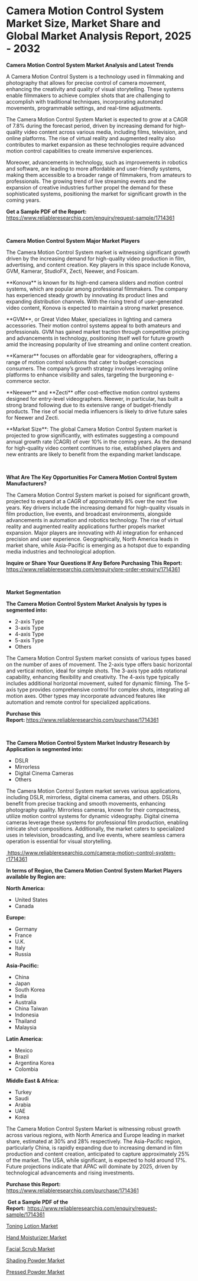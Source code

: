<p><h1>Camera Motion Control System Market Size, Market Share and Global Market Analysis Report, 2025 - 2032</h1></p><p><strong>Camera Motion Control System Market Analysis and Latest Trends</strong></p>
<p><p>A Camera Motion Control System is a technology used in filmmaking and photography that allows for precise control of camera movement, enhancing the creativity and quality of visual storytelling. These systems enable filmmakers to achieve complex shots that are challenging to accomplish with traditional techniques, incorporating automated movements, programmable settings, and real-time adjustments. </p><p>The Camera Motion Control System Market is expected to grow at a CAGR of 7.8% during the forecast period, driven by increasing demand for high-quality video content across various media, including films, television, and online platforms. The rise of virtual reality and augmented reality also contributes to market expansion as these technologies require advanced motion control capabilities to create immersive experiences. </p><p>Moreover, advancements in technology, such as improvements in robotics and software, are leading to more affordable and user-friendly systems, making them accessible to a broader range of filmmakers, from amateurs to professionals. The growing trend of live streaming events and the expansion of creative industries further propel the demand for these sophisticated systems, positioning the market for significant growth in the coming years.</p></p>
<p><strong>Get a Sample PDF of the Report:&nbsp;</strong> <a href="https://www.reliableresearchiq.com/enquiry/request-sample/1714361?utm_campaign=1170&utm_medium=2&utm_source=Github&utm_content=ia&utm_term=04042025&utm_id=camera-motion-control-system">https://www.reliableresearchiq.com/enquiry/request-sample/1714361</a></p>
<p>&nbsp;</p>
<p><strong>Camera Motion Control System Major Market Players</strong></p>
<p><p>The Camera Motion Control System market is witnessing significant growth driven by the increasing demand for high-quality video production in film, advertising, and content creation. Key players in this space include Konova, GVM, Kamerar, StudioFX, Zecti, Neewer, and Fosicam.</p><p>**Konova** is known for its high-end camera sliders and motion control systems, which are popular among professional filmmakers. The company has experienced steady growth by innovating its product lines and expanding distribution channels. With the rising trend of user-generated video content, Konova is expected to maintain a strong market presence.</p><p>**GVM**, or Great Video Maker, specializes in lighting and camera accessories. Their motion control systems appeal to both amateurs and professionals. GVM has gained market traction through competitive pricing and advancements in technology, positioning itself well for future growth amid the increasing popularity of live streaming and online content creation.</p><p>**Kamerar** focuses on affordable gear for videographers, offering a range of motion control solutions that cater to budget-conscious consumers. The company’s growth strategy involves leveraging online platforms to enhance visibility and sales, targeting the burgeoning e-commerce sector.</p><p>**Neewer** and **Zecti** offer cost-effective motion control systems designed for entry-level videographers. Neewer, in particular, has built a strong brand following due to its extensive range of budget-friendly products. The rise of social media influencers is likely to drive future sales for Neewer and Zecti.</p><p>**Market Size**: The global Camera Motion Control System market is projected to grow significantly, with estimates suggesting a compound annual growth rate (CAGR) of over 10% in the coming years. As the demand for high-quality video content continues to rise, established players and new entrants are likely to benefit from the expanding market landscape.</p></p>
<p>&nbsp;</p>
<p><strong>What Are The Key Opportunities For Camera Motion Control System Manufacturers?</strong></p>
<p><p>The Camera Motion Control System market is poised for significant growth, projected to expand at a CAGR of approximately 8% over the next five years. Key drivers include the increasing demand for high-quality visuals in film production, live events, and broadcast environments, alongside advancements in automation and robotics technology. The rise of virtual reality and augmented reality applications further propels market expansion. Major players are innovating with AI integration for enhanced precision and user experience. Geographically, North America leads in market share, while Asia-Pacific is emerging as a hotspot due to expanding media industries and technological adoption.</p></p>
<p><strong>Inquire or Share Your Questions If Any Before Purchasing This Report:</strong> <a href="https://www.reliableresearchiq.com/enquiry/pre-order-enquiry/1714361?utm_campaign=1170&utm_medium=2&utm_source=Github&utm_content=ia&utm_term=04042025&utm_id=camera-motion-control-system">https://www.reliableresearchiq.com/enquiry/pre-order-enquiry/1714361</a></p>
<p>&nbsp;</p>
<p><strong>Market Segmentation</strong></p>
<p><strong>The Camera Motion Control System Market Analysis by types is segmented into:</strong></p>
<p><ul><li>2-axis Type</li><li>3-axis Type</li><li>4-axis Type</li><li>5-axis Type</li><li>Others</li></ul></p>
<p><p>The Camera Motion Control System market consists of various types based on the number of axes of movement. The 2-axis type offers basic horizontal and vertical motion, ideal for simple shots. The 3-axis type adds rotational capability, enhancing flexibility and creativity. The 4-axis type typically includes additional horizontal movement, suited for dynamic filming. The 5-axis type provides comprehensive control for complex shots, integrating all motion axes. Other types may incorporate advanced features like automation and remote control for specialized applications.</p></p>
<p><strong>Purchase this Report:&nbsp;</strong><a href="https://www.reliableresearchiq.com/purchase/1714361?utm_campaign=1170&utm_medium=2&utm_source=Github&utm_content=ia&utm_term=04042025&utm_id=camera-motion-control-system">https://www.reliableresearchiq.com/purchase/1714361</a></p>
<p>&nbsp;</p>
<p><strong>The Camera Motion Control System Market Industry Research by Application is segmented into:</strong></p>
<p><ul><li>DSLR</li><li>Mirrorless</li><li>Digital Cinema Cameras</li><li>Others</li></ul></p>
<p><p>The Camera Motion Control System market serves various applications, including DSLR, mirrorless, digital cinema cameras, and others. DSLRs benefit from precise tracking and smooth movements, enhancing photography quality. Mirrorless cameras, known for their compactness, utilize motion control systems for dynamic videography. Digital cinema cameras leverage these systems for professional film production, enabling intricate shot compositions. Additionally, the market caters to specialized uses in television, broadcasting, and live events, where seamless camera operation is essential for visual storytelling.</p></p>
<p><a href="https://www.reliableresearchiq.com/camera-motion-control-system-r1714361?utm_campaign=1170&utm_medium=2&utm_source=Github&utm_content=ia&utm_term=04042025&utm_id=camera-motion-control-system">&nbsp;https://www.reliableresearchiq.com/camera-motion-control-system-r1714361</a></p>
<p><strong>In terms of Region, the Camera Motion Control System Market Players available by Region are:</strong></p>
<p>
    <p> <strong> North America: </strong>
        <ul>
            <li>United States</li>
            <li>Canada</li>
        </ul>
        </p> 
    <p> <strong> Europe: </strong>
        <ul>
            <li>Germany</li>
            <li>France</li>
            <li>U.K.</li>
            <li>Italy</li>
            <li>Russia</li>
        </ul>
        </p> 
    <p> <strong> Asia-Pacific: </strong>
        <ul>
            <li>China</li>
            <li>Japan</li>
            <li>South Korea</li>
            <li>India</li>
            <li>Australia</li>
            <li>China Taiwan</li>
            <li>Indonesia</li>
            <li>Thailand</li>
            <li>Malaysia</li>
        </ul>
        </p> 
    <p> <strong> Latin America: </strong>
        <ul>
            <li>Mexico</li>
            <li>Brazil</li>
            <li>Argentina Korea</li>
            <li>Colombia</li>
        </ul>
        </p> 
    <p> <strong> Middle East & Africa: </strong>
        <ul>
            <li>Turkey</li>
            <li>Saudi</li>
            <li>Arabia</li>
            <li>UAE</li>
            <li>Korea</li>
        </ul>
    </p>
    </p>
<p><p>The Camera Motion Control System Market is witnessing robust growth across various regions, with North America and Europe leading in market share, estimated at 30% and 28% respectively. The Asia-Pacific region, particularly China, is rapidly expanding due to increasing demand in film production and content creation, anticipated to capture approximately 25% of the market. The USA, while significant, is expected to hold around 17%. Future projections indicate that APAC will dominate by 2025, driven by technological advancements and rising investments.</p></p>
<p><strong>Purchase this Report: </strong><a href="https://www.reliableresearchiq.com/purchase/1714361?utm_campaign=1170&utm_medium=2&utm_source=Github&utm_content=ia&utm_term=04042025&utm_id=camera-motion-control-system">https://www.reliableresearchiq.com/purchase/1714361</a></p>
<p>&nbsp;<strong>Get a Sample PDF of the Report:&nbsp;&nbsp;</strong><a href="https://www.reliableresearchiq.com/enquiry/request-sample/1714361?utm_campaign=1170&utm_medium=2&utm_source=Github&utm_content=ia&utm_term=04042025&utm_id=camera-motion-control-system">https://www.reliableresearchiq.com/enquiry/request-sample/1714361</a></p>
<p><strong></strong></p>
<p><p><a href="https://github.com/daddskokenk4/Market-Research-Report-List-1/blob/main/toning-lotion-market.md?utm_campaign=1170&utm_medium=2&utm_source=Github&utm_content=ia&utm_term=04042025&utm_id=camera-motion-control-system">Toning Lotion Market</a></p><p><a href="https://github.com/kimomeifbnu26/Market-Research-Report-List-1/blob/main/hand-moisturizer-market.md?utm_campaign=1170&utm_medium=2&utm_source=Github&utm_content=ia&utm_term=04042025&utm_id=camera-motion-control-system">Hand Moisturizer Market</a></p><p><a href="https://github.com/nicoytabiz7/Market-Research-Report-List-1/blob/main/facial-scrub-market.md?utm_campaign=1170&utm_medium=2&utm_source=Github&utm_content=ia&utm_term=04042025&utm_id=camera-motion-control-system">Facial Scrub Market</a></p><p><a href="https://github.com/forttgoddym7/Market-Research-Report-List-1/blob/main/shading-powder-market.md?utm_campaign=1170&utm_medium=2&utm_source=Github&utm_content=ia&utm_term=04042025&utm_id=camera-motion-control-system">Shading Powder Market</a></p><p><a href="https://github.com/kabotcaddoub/Market-Research-Report-List-1/blob/main/pressed-powder-market.md?utm_campaign=1170&utm_medium=2&utm_source=Github&utm_content=ia&utm_term=04042025&utm_id=camera-motion-control-system">Pressed Powder Market</a></p></p>